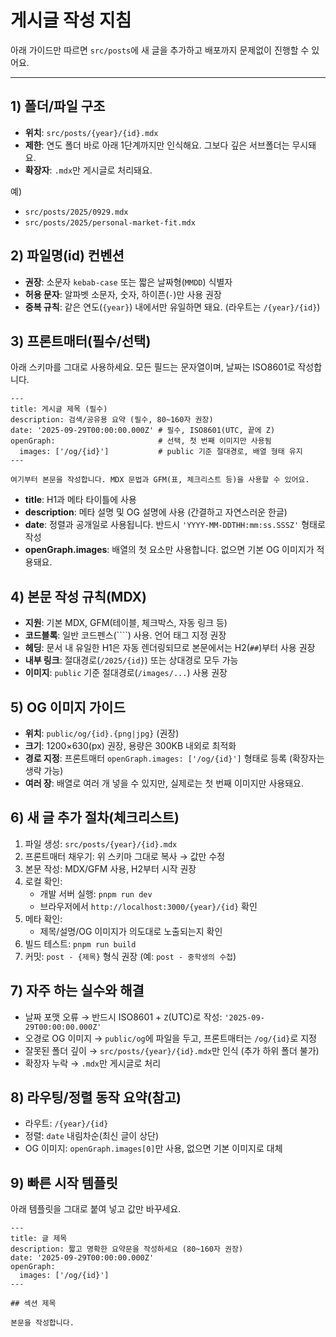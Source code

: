 # 게시글 작성 지침

아래 가이드만 따르면 `src/posts`에 새 글을 추가하고 배포까지 문제없이 진행할 수 있어요.

---

## 1) 폴더/파일 구조
- **위치**: `src/posts/{year}/{id}.mdx`
- **제한**: 연도 폴더 바로 아래 1단계까지만 인식해요. 그보다 깊은 서브폴더는 무시돼요.
- **확장자**: `.mdx`만 게시글로 처리돼요.

예)
- `src/posts/2025/0929.mdx`
- `src/posts/2025/personal-market-fit.mdx`

## 2) 파일명(id) 컨벤션
- **권장**: 소문자 `kebab-case` 또는 짧은 날짜형(`MMDD`) 식별자
- **허용 문자**: 알파벳 소문자, 숫자, 하이픈(`-`)만 사용 권장
- **중복 규칙**: 같은 연도(`{year}`) 내에서만 유일하면 돼요. (라우트는 `/{year}/{id}`)

## 3) 프론트매터(필수/선택)
아래 스키마를 그대로 사용하세요. 모든 필드는 문자열이며, 날짜는 ISO8601로 작성합니다.

```mdx
---
title: 게시글 제목 (필수)
description: 검색/공유용 요약 (필수, 80~160자 권장)
date: '2025-09-29T00:00:00.000Z' # 필수, ISO8601(UTC, 끝에 Z)
openGraph:                       # 선택, 첫 번째 이미지만 사용됨
  images: ['/og/{id}']           # public 기준 절대경로, 배열 형태 유지
---

여기부터 본문을 작성합니다. MDX 문법과 GFM(표, 체크리스트 등)을 사용할 수 있어요.
```

- **title**: H1과 메타 타이틀에 사용
- **description**: 메타 설명 및 OG 설명에 사용 (간결하고 자연스러운 한글)
- **date**: 정렬과 공개일로 사용됩니다. 반드시 `'YYYY-MM-DDTHH:mm:ss.SSSZ'` 형태로 작성
- **openGraph.images**: 배열의 첫 요소만 사용합니다. 없으면 기본 OG 이미지가 적용돼요.

## 4) 본문 작성 규칙(MDX)
- **지원**: 기본 MDX, GFM(테이블, 체크박스, 자동 링크 등)
- **코드블록**: 일반 코드펜스(````) 사용. 언어 태그 지정 권장
- **헤딩**: 문서 내 유일한 H1은 자동 렌더링되므로 본문에서는 H2(`##`)부터 사용 권장
- **내부 링크**: 절대경로(`/2025/{id}`) 또는 상대경로 모두 가능
- **이미지**: `public` 기준 절대경로(`/images/...`) 사용 권장

## 5) OG 이미지 가이드
- **위치**: `public/og/{id}.{png|jpg}` (권장)
- **크기**: 1200×630(px) 권장, 용량은 300KB 내외로 최적화
- **경로 지정**: 프론트매터 `openGraph.images: ['/og/{id}']` 형태로 등록 (확장자는 생략 가능)
- **여러 장**: 배열로 여러 개 넣을 수 있지만, 실제로는 첫 번째 이미지만 사용돼요.

## 6) 새 글 추가 절차(체크리스트)
1. 파일 생성: `src/posts/{year}/{id}.mdx`
2. 프론트매터 채우기: 위 스키마 그대로 복사 → 값만 수정
3. 본문 작성: MDX/GFM 사용, H2부터 시작 권장
4. 로컬 확인:
   - 개발 서버 실행: `pnpm run dev`
   - 브라우저에서 `http://localhost:3000/{year}/{id}` 확인
5. 메타 확인:
   - 제목/설명/OG 이미지가 의도대로 노출되는지 확인
6. 빌드 테스트: `pnpm run build`
7. 커밋: `post - {제목}` 형식 권장 (예: `post - 중학생의 수첩`)

## 7) 자주 하는 실수와 해결
- 날짜 포맷 오류 → 반드시 ISO8601 + `Z`(UTC)로 작성: `'2025-09-29T00:00:00.000Z'`
- 오경로 OG 이미지 → `public/og`에 파일을 두고, 프론트매터는 `/og/{id}`로 지정
- 잘못된 폴더 깊이 → `src/posts/{year}/{id}.mdx`만 인식 (추가 하위 폴더 불가)
- 확장자 누락 → `.mdx`만 게시글로 처리

## 8) 라우팅/정렬 동작 요약(참고)
- 라우트: `/{year}/{id}`
- 정렬: `date` 내림차순(최신 글이 상단)
- OG 이미지: `openGraph.images[0]`만 사용, 없으면 기본 이미지로 대체

## 9) 빠른 시작 템플릿
아래 템플릿을 그대로 붙여 넣고 값만 바꾸세요.

```mdx
---
title: 글 제목
description: 짧고 명확한 요약문을 작성하세요 (80~160자 권장)
date: '2025-09-29T00:00:00.000Z'
openGraph:
  images: ['/og/{id}']
---

## 섹션 제목

본문을 작성합니다.
```

